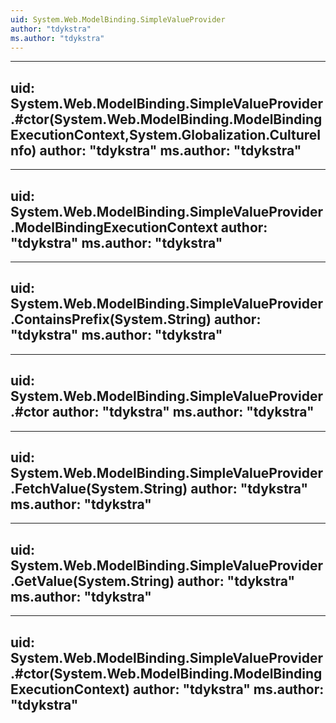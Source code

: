 ```yaml
---
uid: System.Web.ModelBinding.SimpleValueProvider
author: "tdykstra"
ms.author: "tdykstra"
---
```


---
uid: System.Web.ModelBinding.SimpleValueProvider.#ctor(System.Web.ModelBinding.ModelBindingExecutionContext,System.Globalization.CultureInfo)
author: "tdykstra"
ms.author: "tdykstra"
---

---
uid: System.Web.ModelBinding.SimpleValueProvider.ModelBindingExecutionContext
author: "tdykstra"
ms.author: "tdykstra"
---

---
uid: System.Web.ModelBinding.SimpleValueProvider.ContainsPrefix(System.String)
author: "tdykstra"
ms.author: "tdykstra"
---

---
uid: System.Web.ModelBinding.SimpleValueProvider.#ctor
author: "tdykstra"
ms.author: "tdykstra"
---

---
uid: System.Web.ModelBinding.SimpleValueProvider.FetchValue(System.String)
author: "tdykstra"
ms.author: "tdykstra"
---

---
uid: System.Web.ModelBinding.SimpleValueProvider.GetValue(System.String)
author: "tdykstra"
ms.author: "tdykstra"
---

---
uid: System.Web.ModelBinding.SimpleValueProvider.#ctor(System.Web.ModelBinding.ModelBindingExecutionContext)
author: "tdykstra"
ms.author: "tdykstra"
---
